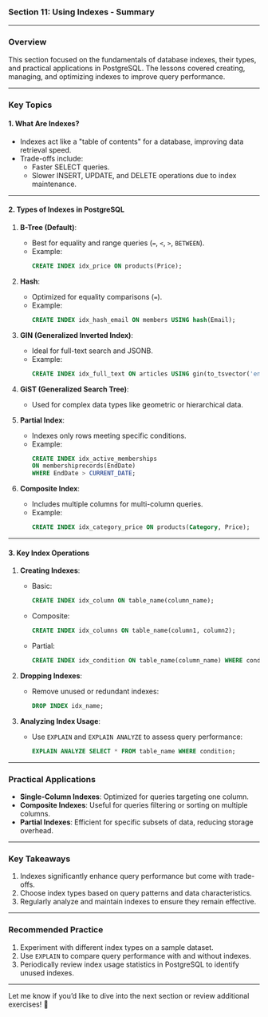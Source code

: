 ### **Section 11: Using Indexes - Summary**

---

### **Overview**

This section focused on the fundamentals of database indexes, their types, and practical applications in PostgreSQL. The lessons covered creating, managing, and optimizing indexes to improve query performance.

---

### **Key Topics**

#### **1. What Are Indexes?**

- Indexes act like a "table of contents" for a database, improving data retrieval speed.
- Trade-offs include:
  - Faster SELECT queries.
  - Slower INSERT, UPDATE, and DELETE operations due to index maintenance.

---

#### **2. Types of Indexes in PostgreSQL**

1. **B-Tree (Default)**:

   - Best for equality and range queries (`=`, `<`, `>`, `BETWEEN`).
   - Example:
     ```sql
     CREATE INDEX idx_price ON products(Price);
     ```

2. **Hash**:

   - Optimized for equality comparisons (`=`).
   - Example:
     ```sql
     CREATE INDEX idx_hash_email ON members USING hash(Email);
     ```

3. **GIN (Generalized Inverted Index)**:

   - Ideal for full-text search and JSONB.
   - Example:
     ```sql
     CREATE INDEX idx_full_text ON articles USING gin(to_tsvector('english', content));
     ```

4. **GiST (Generalized Search Tree)**:

   - Used for complex data types like geometric or hierarchical data.

5. **Partial Index**:

   - Indexes only rows meeting specific conditions.
   - Example:
     ```sql
     CREATE INDEX idx_active_memberships
     ON membershiprecords(EndDate)
     WHERE EndDate > CURRENT_DATE;
     ```

6. **Composite Index**:
   - Includes multiple columns for multi-column queries.
   - Example:
     ```sql
     CREATE INDEX idx_category_price ON products(Category, Price);
     ```

---

#### **3. Key Index Operations**

1. **Creating Indexes**:

   - Basic:
     ```sql
     CREATE INDEX idx_column ON table_name(column_name);
     ```
   - Composite:
     ```sql
     CREATE INDEX idx_columns ON table_name(column1, column2);
     ```
   - Partial:
     ```sql
     CREATE INDEX idx_condition ON table_name(column_name) WHERE condition;
     ```

2. **Dropping Indexes**:

   - Remove unused or redundant indexes:
     ```sql
     DROP INDEX idx_name;
     ```

3. **Analyzing Index Usage**:
   - Use `EXPLAIN` and `EXPLAIN ANALYZE` to assess query performance:
     ```sql
     EXPLAIN ANALYZE SELECT * FROM table_name WHERE condition;
     ```

---

### **Practical Applications**

- **Single-Column Indexes**: Optimized for queries targeting one column.
- **Composite Indexes**: Useful for queries filtering or sorting on multiple columns.
- **Partial Indexes**: Efficient for specific subsets of data, reducing storage overhead.

---

### **Key Takeaways**

1. Indexes significantly enhance query performance but come with trade-offs.
2. Choose index types based on query patterns and data characteristics.
3. Regularly analyze and maintain indexes to ensure they remain effective.

---

### **Recommended Practice**

1. Experiment with different index types on a sample dataset.
2. Use `EXPLAIN` to compare query performance with and without indexes.
3. Periodically review index usage statistics in PostgreSQL to identify unused indexes.

---

Let me know if you’d like to dive into the next section or review additional exercises! 🚀
